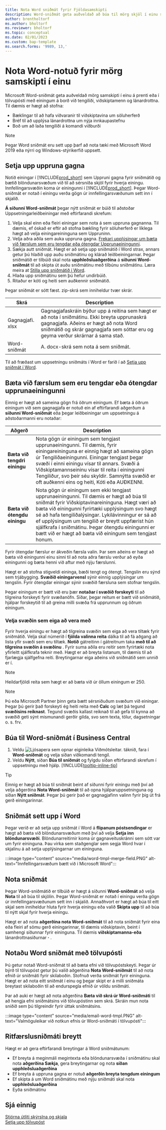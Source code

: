 ```yaml
---
title: Nota Word sniðmát fyrir Fjöldasamskipti
description: Word-sniðmát geta auðveldað að búa til mörg skjöl í einu sem eru sérsniðin fyrir tilteknar einingar.
author: brentholtorf
ms.author: bholtorf
ms.reviewer: bholtorf
ms.topic: conceptual
ms.date: 02/01/2023
ms.custom: bap-template
ms.search.forms: '9989, 13,'
---
```


# <a name="use-word-templates-for-bulk-communication" />Nota Word-notuð fyrir mörg samskipti í einu

Microsoft Word-sniðmát geta auðveldað mörg samskipti í einu á prenti eða í tölvupósti með einingum á borð við tengiliði, viðskiptamenn og lánardrottna. Til dæmis er hægt að stofna:

* Bæklingar til að hafa viðvaranir til viðskiptavina um söluherferð
* Bréf til að upplýsa lánardrottna um nýja innkaupastefnu
* Boð um að laða tengiliði á komandi viðburði

> [!NOTE]
> Þegar Word sniðmát eru sett upp þarf að nota tæki með  Microsoft Word  2019 eða nýrri og Windows-stýrikerfið uppsett.

## <a name="set-up-the-source-of-data" />Setja upp uppruna gagna

Notið einingar í  [!INCLUDE[prod_short](includes/prod_short.md)]  sem Uppruni gagna fyrir sniðmátið og bætið blöndunarsvæðum við til að sérsníða skjöl fyrir hverja einingu. Innfellingarsvæðin koma úr einingunni í [!INCLUDE[prod_short](includes/prod_short.md)]. Þegar Word-sniðmát er notað í einingu verða gögn úr innfellingarsvæðunum sett inn í skjalið.

 **Á síðunni Word-sniðmát**  þegar nýtt sniðmát er búið til aðstoðar Uppsetningarleiðbeiningar með eftirfarandi skrefum:

1. Velja skal einn eða fleiri einingar sem nota á sem uppruna gagnanna. Til dæmis, ef óskað er eftir að stofna bækling fyrir söluherferð er líklega hægt að velja einingareininguna sem Uppruninn.
2. Velja aðra aðila sem auka uppruna gagna.  [Frekari upplýsingar um bæta við færslum sem eru tengdar eða ótengdar Upprunaeiningunni](#add-entries-that-are-related-or-unrelated-to-the-source-entity).
3. Sækja autt sniðmát. Hægt er að setja upp sniðmátið í Word strax, annars getur þú hlaðið upp auðu sniðmátinu og klárað leiðbeiningarnar. Þegar sniðmátið er tilbúið skal nota  **upphleðsluaðgerðina**  á  **síðunni Word-sniðmát**  til að skipta út auðu sniðmátinu með tilbúnu sniðmátinu. Læra meira at  [Stilla upp sniðmátið í Word](#set-up-the-template-in-word).
4. Hlaða upp sniðmátinu sem þú hefur undirbúið.
5. Ritaður er kóti og heiti sem auðkennir sniðmátið.

Þegar sniðmát er sótt fæst. zip-skrá sem inniheldur tvær skrár.

|Skrá  |Description  |
|---------|---------|
|Gagnagjafi. xlsx     | Gagnagjafaskráin býður upp á reitina sem hægt er að nota í sniðmátinu. Ekki breyta upprunaskrá gagnagjafa. Aðeins er hægt að nota Word sniðmátið og skrár gagnagjafa sem sóttar eru og geyma verður skrárnar á sama stað.     |
|Word-sniðmát     | A. docx-skrá sem nota á sem sniðmát.        |

Til að fræðast um uppsetningu sniðmáts í Word er farið í að  [Setja upp sniðmát í Word](#set-up-the-template-in-word).

## <a name="add-entries-that-are-related-or-unrelated-to-the-source-entity" />Bæta við færslum sem eru tengdar eða ótengdar upprunaeiningunni

Einnig er hægt að sameina gögn frá öðrum einingum. Ef bæta á öðrum einingum við sem gagnagjafa er notuð ein af eftirfarandi aðgerðum á  **síðunni Word-sniðmát**  eða þegar leiðbeiningar um uppsetningu á aðstoðarmanni eru notaðar:

|Aðgerð  |Description  |
|---------|---------|
|**Bæta við tengdri einingu**  | Nota gögn úr einingum sem tengjast upprunaeiningunni. Til dæmis, fyrir einingareininguna er einnig hægt að sameina gögn úr Tengiliðaeiningunni. Einingar tengjast þegar svæði í einni einingu vísar til annars. Svæði á Viðskiptamannseininu vísar til reita í einingunni Tengiliður, svo þeir séu skyldir. Samnýtta svæðið er oft auðkenni eins og heiti, Kóti eða AUÐKENNI.        |
|**Bæta við ótengdu einingu**| Nota gögn úr einingum sem ekki tengjast upprunaeiningunni. Til dæmis er hægt að búa til sniðmát fyrir Viðskiptavinareininguna. Hægt væri að bæta við einingunni fyrirtæki upplýsingum svo hægt sé að hafa tengiliðalýsingar. Lykilávinningur er sá að ef upplýsingum um tengilið er breytt uppfærist hún sjálfkrafa í sniðmátinu. Þegar ótengdu einingunni er bætt við er hægt að bæta við einingum sem tengjast honum.         |

Fyrir ótengdar færslur er ákveðin færsla valin. Þar sem aðeins er hægt að bæta við einingunni einu sinni til að nota aðra færslu verður að eyða einingunni og bæta henni við aftur með nýju færslunni.

Hægt er að stofna stigveldi eininga, bæði tengt og ótengt. Tengslin eru sýnd sem trjábygging.  **Svæðið einingarvensl**  sýnir einnig upplýsingar um tengslin. Fyrir ótengdar einingar sýnir svæðið færsluna sem stofnar tengslin.

Þegar einingum er bætt við eru þær  **notaðar í svæðið forskeyti**  til að tilgreina forskeyti fyrir svæðanöfn. Síðar, þegar reitum er bætt við sniðmátið, hjálpar forskeytið til að greina milli svæða frá upprunnum og öðrum einingum.

### <a name="select-the-fields-to-include" />Velja svæðin sem eiga að vera með

Fyrir hverja einingu er hægt að tilgreina svæðin sem eiga að vera tiltæk fyrir sniðmátið. Velja skal númerið í  **fjölda valinna reita**  dálka til að fá aðgang að lista yfir svæði sem eru tiltæk.  **Notið**  gátreitinn í gátreitnum taka  **með til að tilgreina svæðin á svæðinu** . Fyrir suma aðila eru reitir sem fyrirtæki nota yfirleitt sjálfkrafa teknir með. Hægt er að breyta listanum, til dæmis til að fjarlægja sjálfgefna reiti. Breytingarnar eiga aðeins við sniðmátið sem unnið er í.

> [!NOTE]
> Heildarfjöldi reita sem hægt er að bæta við úr öllum einingum er 250.

> [!NOTE]
> Þú eða Microsoft Partner þinn geta bætt sérsniðuðum svæðum við einingar. Þegar þú gerir það forskeyti ég heiti reita með  **Calc**  og læt þá tegund  **svæðisins reiknast**. Tegund svæðis kallast reiknað til að gefa til kynna að svæðið geti sýnt mismunandi gerðir gilda, svo sem texta, tölur, dagsetningar o. s. frv.

## <a name="to-create-a-word-template-in-business-central" />Búa til Word-sniðmát í Business Central

1. Veldu ![Ljósapera sem opnar eiginleika Viðmótsleitar.](media/ui-search/search_small.png "Segðu mér hvað þú vilt gera") táknið, fara í **Word-sniðmát** og velja síðan viðkomandi tengil.
2. Veldu **Nýtt**, síðan **Búa til sniðmát** og fylgdu síðan eftirfarandi skrefum í uppsetningu með hjálp. [!INCLUDE[tooltip-inline-tip](includes/tooltip-inline-tip_md.md)]

> [!TIP]
> Einnig er hægt að búa til sniðmát beint af síðunni fyrir einingu með því að velja aðgerðina **Nota Word-sniðmát** til að opna hjálparuppsetninguna og síðan **Nýtt sniðmát**. Þegar þú gerir það er gagnagjafinn valinn fyrir þig út frá gerð einingarinnar.

## <a name="set-up-the-template-in-word" />Sniðmát sett upp í Word

Þegar verið er að setja upp sniðmát í Word á  **flipanum póstsendingar**  er hægt að bæta við blöndunarsvæðum með því að velja  **Setja inn blöndunarsvæði**. Blöndunarreitirnir koma úr gagnaveituskránni sem sótt var um fyrir eininguna. Þau virka sem staðgenglar sem segja Word hvar í skjalinu á að setja upplýsingarnar um eininguna.

:::image type="content" source="media/word-tmpl-merge-field.PNG" alt-text="Innfellingarsvæðum bætt við í Microsoft Word":::

## <a name="apply-a-template" />Nota sniðmát

Þegar Word-sniðmátið er tilbúið er hægt á síðunni **Word-sniðmát** að velja **Nota** til að búa til skjölin. Þegar Word-sniðmát er notað í einingu verða gögn úr innfellingarsvæðunum sett inn í skjalið. Annaðhvort er hægt að búa til eitt skjal sem inniheldur hluta fyrir hverja einingu eða valið **Skipta upp** til að búa til nýtt skjal fyrir hverja einingu.

Hægt er að nota  **aðgerðina nota Word-sniðmát**  til að nota sniðmát fyrir eina eða fleiri af sömu gerð einingarinnar, til dæmis viðskiptavin, beint í samhengi síðunnar fyrir eininguna. Til dæmis  **viðskiptamanna-eða**  lánardrottnasíðurnar **·** .

## <a name="use-word-templates-with-email" />Notaðu Word sniðmát með tölvupósti

Þú getur notað Word-sniðmát til að bæta efni við tölvupóstskeyti. Þegar úr býrð til tölvupóst getur þú valið aðgerðina **Nota Word-sniðmát** til að nota efnið úr sniðmáti fyrir skilaboðin. Stofnuð verða sniðmát fyrir eininguna. Hægt er að nota eitt sniðmát í einu og þegar skipt er á milli sniðmáta breytast skilaboðin til að endurspegla efnið úr völdu sniðmáti.

Þar að auki er hægt að nota aðgerðina **Bæta við skrá úr Word-sniðmáti** til að hengja efni sniðmátsins við tölvupóstinn sem skrá. Skráin mun nota sniðið sem þú tilgreindir fyrir úttak sniðmátsins.

:::image type="content" source="media/email-word-tmpl.PNG" alt-text="Valmöguleikar við notkun efnis úr Word-sniðmáti í tölvupósti":::

## <a name="edit-a-word-template" />Ritfærslusniðmáti breytt

Hægt er að gera eftirfarandi breytingar á Word sniðmátunum:

* Ef breyta á meginmáli megintexta eða blöndunarsvæða í sniðmátinu skal nota  **aðgerðina Sækja**, gera breytingarnar og nota  **síðan upphleðsluaðgerðina** 
* Ef breyta á uppruna gagna er notuð  **aðgerðin breyta tengdum einingum** 
* Ef skipta á um Word sniðmátinu með nýju sniðmáti skal nota  **upphleðsluaðgerðina** 
* Eyða sniðmátinu

## <a name="see-also" />Sjá einnig

[Stjórna útliti skýrslna og skjala](ui-manage-report-layouts.md)  
[Setja upp tölvupóst](admin-how-setup-email.md)  
